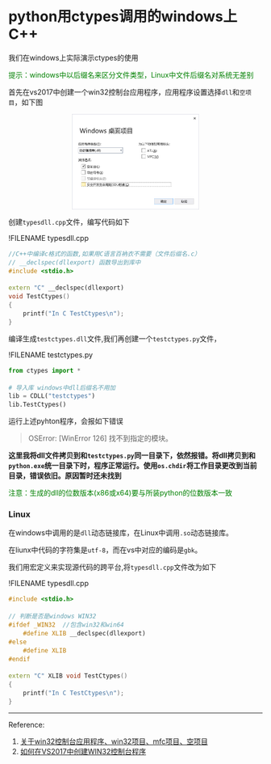 # python用ctypes调用的windows上C++
我们在windows上实际演示ctypes的使用

<font color="green">提示：windows中以后缀名来区分文件类型，Linux中文件后缀名对系统无差别</font>

首先在vs2017中创建一个win32控制台应用程序，应用程序设置选择`dll`和`空项目`，如下图
<p align="center"><img src="https://raw.githubusercontent.com/lqryo/imgurl/master/python_n_C-_gitbook/chapter3/1.png" width="50%" height="50%" align="middle" alt="设置"/></p>

创建`typesdll.cpp`文件，编写代码如下

!FILENAME typesdll.cpp
```cpp 
//C++中编译c格式的函数,如果用C语言百衲衣不需要（文件后缀名.c）
// __declspec(dllexport) 函数导出到库中
#include <stdio.h>

extern "C" __declspec(dllexport)
void TestCtypes()
{
	printf("In C TestCtypes\n");
}
```
编译生成`testctypes.dll`文件,我们再创建一个`testctypes.py`文件，

!FILENAME testctypes.py
```python
from ctypes import *

# 导入库 windows中dll后缀名不用加
lib = CDLL("testctypes")
lib.TestCtypes()
```
运行上述pyhton程序，会报如下错误
>OSError: [WinError 126] 找不到指定的模块。

**这里我将dll文件拷贝到和`testctypes.py`同一目录下，依然报错。将dll拷贝到和`python.exe`统一目录下时，程序正常运行。使用`os.chdir`将工作目录更改到当前目录，错误依旧。原因暂时还未找到**

<font color="green">注意：生成的dll的位数版本(x86或x64)要与所装python的位数版本一致</font>

### Linux
在windows中调用的是`dll`动态链接库，在Linux中调用`.so`动态链接库。

在liunx中代码的字符集是`utf-8`，而在vs中对应的编码是`gbk`。

我们用宏定义来实现源代码的跨平台,将`typesdll.cpp`文件改为如下

!FILENAME typesdll.cpp
```cpp
#include <stdio.h>

// 判断是否是windows WIN32
#ifdef _WIN32  //包含win32和win64
	#define XLIB __declspec(dllexport)
#else
	#define XLIB
#endif

extern "C" XLIB void TestCtypes()
{
	printf("In C TestCtypes\n");
}
```



**************
Reference:
1. [关于win32控制台应用程序、win32项目、mfc项目、空项目](https://blog.csdn.net/sl850216662/article/details/78642802)
2. [如何在VS2017中创建WIN32控制台程序](https://blog.csdn.net/xiaoge2030/article/details/77604645)